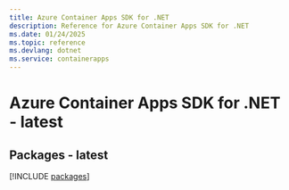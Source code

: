 ```yaml
---
title: Azure Container Apps SDK for .NET
description: Reference for Azure Container Apps SDK for .NET
ms.date: 01/24/2025
ms.topic: reference
ms.devlang: dotnet
ms.service: containerapps
---
```

# Azure Container Apps SDK for .NET - latest
## Packages - latest
[!INCLUDE [packages](container-apps-index.md)]